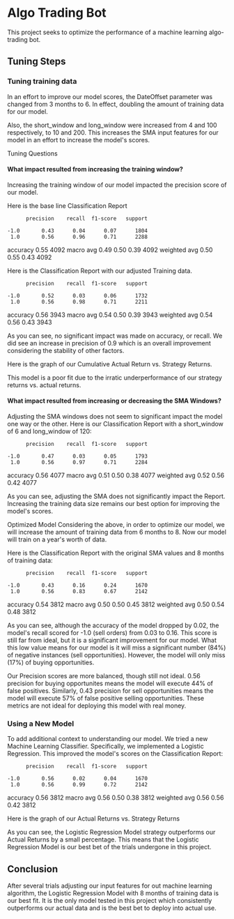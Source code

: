 # Algo Trading Bot
This project seeks to optimize the performance of a machine learning algo-trading bot.

## Tuning Steps
### Tuning training data
In an effort to improve our model scores, the DateOffset parameter was changed from 3 months to 6. In effect, doubling the amount of training data for our model.

Also, the short_window and long_window were increased from 4 and 100 respectively, to 10 and 200. This increases the SMA input features for our model in an effort to increase the model's scores.

Tuning Questions
#### What impact resulted from increasing the training window?
Increasing the training window of our model impacted the precision score of our model.

Here is the base line Classification Report

          precision    recall  f1-score   support

    -1.0       0.43      0.04      0.07      1804
     1.0       0.56      0.96      0.71      2288

accuracy                           0.55      4092
macro avg 0.49 0.50 0.39 4092 weighted avg 0.50 0.55 0.43 4092

Here is the Classification Report with our adjusted Training data.

          precision    recall  f1-score   support

    -1.0       0.52      0.03      0.06      1732
     1.0       0.56      0.98      0.71      2211

accuracy                           0.56      3943
macro avg 0.54 0.50 0.39 3943 weighted avg 0.54 0.56 0.43 3943

As you can see, no significant impact was made on accuracy, or recall. We did see an increase in precision of 0.9 which is an overall improvement considering the stability of other factors.

Here is the graph of our Cumulative Actual Return vs. Strategy Returns.



This model is a poor fit due to the irratic underperformance of our strategy returns vs. actual returns.

#### What impact resulted from increasing or decreasing the SMA Windows?
Adjusting the SMA windows does not seem to significant impact the model one way or the other. Here is our Classification Report with a short_window of 6 and long_window of 120:

          precision    recall  f1-score   support

    -1.0       0.47      0.03      0.05      1793
     1.0       0.56      0.97      0.71      2284

accuracy                           0.56      4077
macro avg 0.51 0.50 0.38 4077 weighted avg 0.52 0.56 0.42 4077

As you can see, adjusting the SMA does not significantly impact the Report. Increasing the training data size remains our best option for improving the model's scores.

Optimized Model
Considering the above, in order to optimize our model, we will increase the amount of training data from 6 months to 8. Now our model will train on a year's worth of data.

Here is the Classification Report with the original SMA values and 8 months of training data:

          precision    recall  f1-score   support

    -1.0       0.43      0.16      0.24      1670
     1.0       0.56      0.83      0.67      2142

accuracy                           0.54      3812
macro avg 0.50 0.50 0.45 3812 weighted avg 0.50 0.54 0.48 3812

As you can see, although the accuracy of the model dropped by 0.02, the model's recall scored for -1.0 (sell orders) from 0.03 to 0.16. This score is still far from ideal, but it is a significant improvement for our model. What this low value means for our model is it will miss a significant number (84%) of negative instances (sell opportunities). However, the model will only miss (17%) of buying opportunities.

Our Precision scores are more balanced, though still not ideal. 0.56 precision for buying opportunites means the model will execute 44% of false positives. Similarly, 0.43 precision for sell opportunities means the model will execute 57% of false positive selling opportunities. These metrics are not ideal for deploying this model with real money.

### Using a New Model
To add additional context to understanding our model. We tried a new Machine Learning Classifier. Specifically, we implemented a Logistic Regression. This improved the model's scores on the Classification Report:

          precision    recall  f1-score   support

    -1.0       0.56      0.02      0.04      1670
     1.0       0.56      0.99      0.72      2142

accuracy                           0.56      3812
macro avg 0.56 0.50 0.38 3812 weighted avg 0.56 0.56 0.42 3812

Here is the graph of our Actual Returns vs. Strategy Returns



As you can see, the Logistic Regression Model strategy outperforms our Actual Returns by a small percentage. This means that the Logistic Regression Model is our best bet of the trials undergone in this project.

## Conclusion
After several trials adjusting our input features for out machine learning algorithm, the Logistic Regression Model with 8 months of training data is our best fit. It is the only model tested in this project which consistently outperforms our actual data and is the best bet to deploy into actual use.